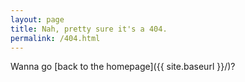 ```yaml
---
layout: page
title: Nah, pretty sure it's a 404.
permalink: /404.html
---
```


Wanna go [back to the homepage]({{ site.baseurl }}/)?
